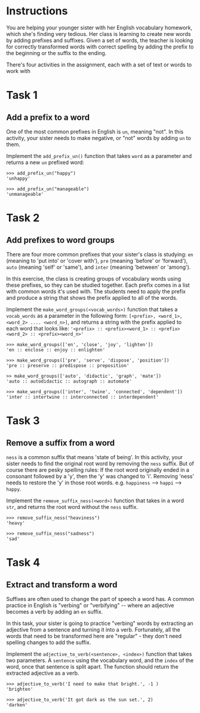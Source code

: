 # Instructions

You are helping your younger sister with her English vocabulary homework, which she's finding very tedious. Her class is learning to create new words by adding prefixes and suffixes. Given a set of words, the teacher is looking for correctly transformed words with correct spelling by adding the prefix to the beginning or the suffix to the ending.

There's four activities in the assignment, each with a set of text or words to work with

# Task 1

## Add a prefix to a word

One of the most common prefixes in English is `un`, meaning "not". In this activity, your sister needs to make negative, or "not" words by adding `un` to them.

Implement the `add_prefix_un()` function that takes `word` as a parameter and returns a new `un` prefixed word:

```
>>> add_prefix_un("happy")
'unhappy'

>>> add_prefix_un("manageable")
'unmanageable'
```

# Task 2

## Add prefixes to word groups

There are four more common prefixes that your sister's class is studying: `en` (meaning to 'put into' or 'cover with'), `pre` (meaning 'before' or 'forward'), `auto` (meaning 'self' or 'same'), and `inter` (meaning 'between' or 'among').

In this exercise, the class is creating groups of vocabulary words using these prefixes, so they can be studied together. Each prefix comes in a list with common words it's used with. The students need to apply the prefix and produce a string that shows the prefix applied to all of the words.

Implement the
`make_word_groups(<vocab_words>)`
function that takes a `vocab_words` as a parameter in the following form:
`[<prefix>, <word_1>, <word_2> .... <word_n>]`, and returns a string with the prefix applied to each word that looks like: `'<prefix> :: <prefix><word_1> :: <prefix><word_2> :: <prefix><word_n>'`

```
>>> make_word_groups(['en', 'close', 'joy', 'lighten'])
'en :: enclose :: enjoy :: enlighten'

>>> make_word_groups(['pre', 'serve', 'dispose', 'position'])
'pre :: preserve :: predispose :: preposition'

>> make_word_groups(['auto', 'didactic', 'graph', 'mate'])
'auto :: autodidactic :: autograph :: automate'

>>> make_word_groups(['inter', 'twine', 'connected', 'dependent'])
'inter :: intertwine :: interconnected :: interdependent'
```

# Task 3

## Remove a suffix from a word

`ness` is a common suffix that means 'state of being'. In this activity, your sister needs to find the original root word by removing the `ness` suffix. But of course there are pesky spelling rules: If the root word originally ended in a consonant followed by a 'y', then the 'y' was changed to 'i'. Removing 'ness' needs to restore the 'y' in those root words. e.g. `happiness` --> `happi` --> `happy`.

Implement the
`remove_suffix_ness(<word>)` function that takes in a word `str`, and returns the root word without the `ness` suffix.

```
>>> remove_suffix_ness("heaviness")
'heavy'

>>> remove_suffix_ness("sadness")
'sad'
```

# Task 4

## Extract and transform a word

Suffixes are often used to change the part of speech a word has. A common practice in English is "verbing" or "verbifying" -- where an adjective becomes a verb by adding an `en` suffix.

In this task, your sister is going to practice "verbing" words by extracting an adjective from a sentence and turning it into a verb. Fortunately, all the words that need to be transformed here are "regular" - they don't need spelling changes to add the suffix.

Implement the
`adjective_to_verb(<sentence>, <index>)` function that takes two parameters. A `sentence` using the vocabulary word, and the `index` of the word, once that sentence is split apart. The function should return the extracted adjective as a verb.

```
>>> adjective_to_verb('I need to make that bright.', -1 )
'brighten'

>>> adjective_to_verb('It got dark as the sun set.', 2)
'darken'
```
